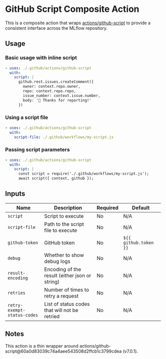 # GitHub Script Composite Action

This is a composite action that wraps [actions/github-script](https://github.com/actions/github-script) to provide a consistent interface across the MLflow repository.

## Usage

### Basic usage with inline script

```yaml
- uses: ./.github/actions/github-script
  with:
    script: |
      github.rest.issues.createComment({
        owner: context.repo.owner,
        repo: context.repo.repo,
        issue_number: context.issue.number,
        body: '👋 Thanks for reporting!'
      })
```

### Using a script file

```yaml
- uses: ./.github/actions/github-script
  with:
    script-file: ./.github/workflows/my-script.js
```

### Passing script parameters

```yaml
- uses: ./.github/actions/github-script
  with:
    script: |
      const script = require('./.github/workflows/my-script.js');
      await script({ context, github });
```

## Inputs

| Name                        | Description                                    | Required | Default               |
| --------------------------- | ---------------------------------------------- | -------- | --------------------- |
| `script`                    | Script to execute                              | No       | N/A                   |
| `script-file`               | Path to the script file to execute             | No       | N/A                   |
| `github-token`              | GitHub token                                   | No       | `${{ github.token }}` |
| `debug`                     | Whether to show debug logs                     | No       | N/A                   |
| `result-encoding`           | Encoding of the result (either json or string) | No       | N/A                   |
| `retries`                   | Number of times to retry a request             | No       | N/A                   |
| `retry-exempt-status-codes` | List of status codes that will not be retried  | No       | N/A                   |

## Notes

This action is a thin wrapper around actions/github-script@60a0d83039c74a4aee543508d2ffcb1c3799cdea (v7.0.1).
